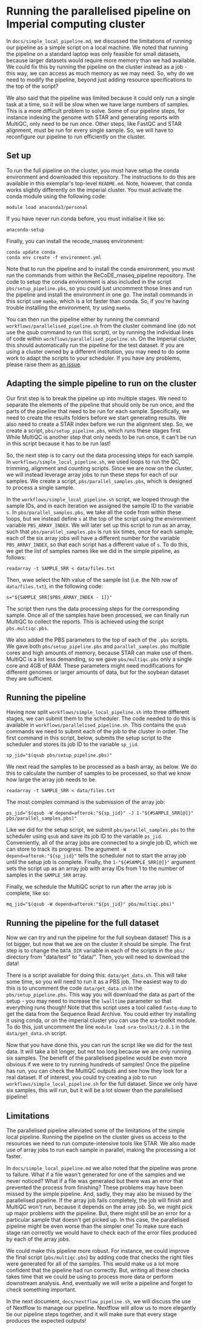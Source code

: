 # Running the parallelised pipeline on Imperial computing cluster

In `docs/simple_local_pipeline.md`, we discussed the limitations of running our pipeline as a simple script on a local machine. We noted that running the pipeline on a standard laptop was only feasible for small datasets, because larger datasets would require more memory than we had available. We could fix this by running the pipeline on the cluster instead as a job - this way, we can access as much memory as we may need. So, why do we need to modify the pipeline, beyond just adding resource specifications to the top of the script?

We also said that the pipeline was limited because it could only run a single task at a time, so it will be slow when we have large numbers of samples. This is a more difficult problem to solve. Some of our pipeline steps, for instance indexing the genome with STAR and generating reports with MultiQC, only need to be run once. Other steps, like FastQC and STAR alignment, must be run for every single sample. So, we will have to reconfigure our pipeline to run efficiently on the cluster.

## Set up

To run the full pipeline on the cluster, you must have setup the conda environment and downloaded this repository. The instructions to do this are available in this exemplar's top-level `README.md`. Note, however, that conda works slightly differently on the imperial cluster. You must activate the conda module using the following code:
```
module load anaconda3/personal
```

If you have never run conda before, you must initialise it like so:
```
anaconda-setup
```

Finally, you can install the recode_rnaseq environment:
```
conda update conda
conda env create -f environment.yml
```

Note that to run the pipeline and to install the conda environment, you must run the commands from within the ReCoDE_rnaseq_pipeline repository. The code to setup the conda environment is also included in the script `pbs/setup_pipeline.pbs`, so you could just uncomment those lines and run the pipeline and install the environment in one go. The install commands in this script use `mamba`, which is a lot faster than conda. So, if you're having trouble installing the environment, try using `mamba`. 

You can then run the pipeline either by running the command `workflows/parallelised_pipeline.sh` from the cluster command line (do not use the qsub command to run this script), or by running the individual lines of code within `workflows/parallelised_pipeline.sh`. On the Imperial cluster, this should automatically run the pipeline for the test dataset. If you are using a cluster owned by a different institution, you may need to do some work to adapt the scripts to your scheduler. If you have any problems, please raise them as [an issue](https://github.com/ImperialCollegeLondon/ReCoDE_rnaseq_pipeline/issues).

## Adapting the simple pipeline to run on the cluster

Our first step is to break the pipeline up into multiple stages. We need to separate the elements of the pipeline that should only be run once, and the parts of the pipeline that need to be run for each sample. Specifically, we need to create the results folders before we start generating results. We also need to create a STAR index before we run the alignment step. So, we create a script, `pbs/setup_pipeline.pbs`, which runs these stages first. While MultiQC is another step that only needs to be run once, it can't be run in this script because it has to be run last! 

So, the next step is to carry out the data processing steps for each sample. In `workflows/simple_local_pipeline.sh`, we used loops to run the QC, trimming, alignment and counting scripts. Since we are now on the cluster, we will instead leverage array jobs to run these steps for each of our samples. We create a script, `pbs/parallel_samples.pbs`, which is designed to process a single sample. 

In the `workflows/simple_local_pipeline.sh` script, we looped through the sample IDs, and in each iteration we assigned the sample ID to the variable `s`. In `pbs/parallel_samples.pbs`, we take all the code from within these loops, but we instead define `s` at the top of the script using the environment variable `PBS_ARRAY_INDEX`. We will later set up this script to run as an array, such that `pbs/parallel_samples.pbs` is run six times, once for each sample; each of the six array jobs will have a different number for the variable `PBS_ARRAY_INDEX`, so that each script has a different value of `s`. To do this, we get the list of samples names like we did in the simple pipeline, as follows:
```
readarray -t SAMPLE_SRR < data/files.txt
```

Then, wwe select the Nth value of the sample list (i.e. the Nth row of `data/files.txt`), in the following code:
```
s="${SAMPLE_SRR[$PBS_ARRAY_INDEX - 1]}"
```

The script then runs the data processing steps for the corresponding sample. Once all of the samples have been processed, we can finally run MultiQC to collect the reports. This is achieved using the script `pbs.multiqc.pbs`. 

We also added the PBS parameters to the top of each of the `.pbs` scripts. We gave both `pbs/setup_pipeline.pbs` and `parallel_samples.pbs` multiple cores and high amounts of memory, because STAR can make use of them. MultiQC is a lot less demanding, so we gave `pbs/multiqc.pbs` only a single core and 4GB of RAM. These parameters might need modifications for different genomes or larger amounts of data, but for the soybean dataset they are sufficient. 

## Running the pipeline

Having now split `workflows/simple_local_pipeline.sh` into three different stages, we can submit them to the scheduler. The code needed to do this is available in `workflows/parallelised_pipeline.sh`. This contains the `qsub` commands we need to submit each of the job to the cluster in order. The first command in this script, below, submits the setup script to the scheduler and stores its job ID to the variable `sp_jid`. 
```
sp_jid="$(qsub pbs/setup_pipeline.pbs)"
```

We next read the samples to be processed as a bash array, as below. We do this to calculate the number of samples to be processed, so that we know how large the array job needs to be. 
```
readarray -t SAMPLE_SRR < data/files.txt
```

The most complex command is the submission of the array job:
```
ps_jid="$(qsub -W depend=afterok:"${sp_jid}" -J 1-"${#SAMPLE_SRR[@]}" pbs/parallel_samples.pbs)"
```

Like we did for the setup script, we submit `pbs/parallel_samples.pbs` to the scheduler using `qsub` and save its job ID to the variable `ps_jid`. Conveniently, all of the array jobs are connected to a single job ID, which we can store to track its progress. The argument `-W depend=afterok:"${sp_jid}"` tells the scheduler not to start the array job until the setup job is complete. Finally, the `1-"${#SAMPLE_SRR[@]}"` argument sets the script up as an array job with array IDs from 1 to the number of samples in the `SAMPLE_SRR` array. 

Finally, we schedule the MultiQC script to run after the array job is complete, like so:
```
mq_jid="$(qsub -W depend=afterok:"${ps_jid}" pbs/multiqc.pbs)"
```

## Running the pipeline for the full dataset

Now we can try and run the pipeline for the full soybean dataset! This is a lot bigger, but now that we are on the cluster it should be simple. The first step is to change the `DATA_DIR` variable in each of the scripts in the `pbs/` directory from "data/test" to "data/". Then, you will need to download the data! 

There is a script available for doing this: `data/get_data.sh`. This will take some time, so you will need to run it as a PBS job. The easiest way to do this is to uncomment the code `data/get_data.sh` in the `pbs/setup_pipeline.pbs`. This way you will download the data as part of the setup - you may need to increase the `lwalltime` parameter so that everything runs though! Note that this script uses a tool called `fastq-dump` to get the data from the Sequence Read Archive. You could either try installing it using conda, or on the imperial cluster you can use the sra-toolkit module. To do this, just uncomment the line `module load sra-toolkit/2.8.1` in the `data/get_data.sh` script. 

Now that you have done this, you can run the script like we did for the test data. It will take a bit longer, but not too long because we are only running six samples. The benefit of the parallelised pipeline would be even more obvious if we were to try running hundreds of samples! Once the pipeline has run, you can check the MultiQC outputs and see how they look for a real dataset. If of interest, you could try creating a job to run `workflows/simple_local_pipeline.sh` for the full dataset. Since we only have six samples, this will run, but it will be a lot slower than the parallelised pipeline!

## Limitations

The parallelised pipeline alleviated some of the limitations of the simple local pipeline. Running the pipeline on the cluster gives us access to the resources we need to run compute-intensive tools like STAR. We also made use of array jobs to run each sample in parallel, making the processing a lot faster. 

In `docs/simple_local_pipeline.md` we also noted that the pipeline was prone to failure. What if a file wasn't generated for one of the samples and we never noticed? What if a file was generated but there was an error that prevented the process from finishing? These problems may have been missed by the simple pipeline. And, sadly, they may also be missed by the parallelised pipeline. If the array job fails completely, the job will finish and MultiQC won't run, because it depends on the array job. So, we might pick up major problems with the pipeline. But, there might still be an error for a particular sample that doesn't get picked up. In this case, the parallelised pipeline might be even worse than the simpler one! To make sure each stage ran correctly we would have to check each of the error files produced by each of the array jobs. 

We could make this pipeline more robust. For instance, we could improve the final script (`pbs/multiqc.pbs`) by adding code that checks the right files were generated for all of the samples. This would make us a lot more confident that the pipeline had run correctly. But, writing all these checks takes time that we could be using to process more data or perform downstream analysis. And, eventually we will write a pipeline and forget to check something important. 

In the next document, `docs/nextflow_pipeline.sh`, we will discuss the use of Nextflow to manage our pipeline. Nextflow will allow us to more elegantly tie our pipeline steps together, and it will make sure that every stage produces the expected outputs! 
